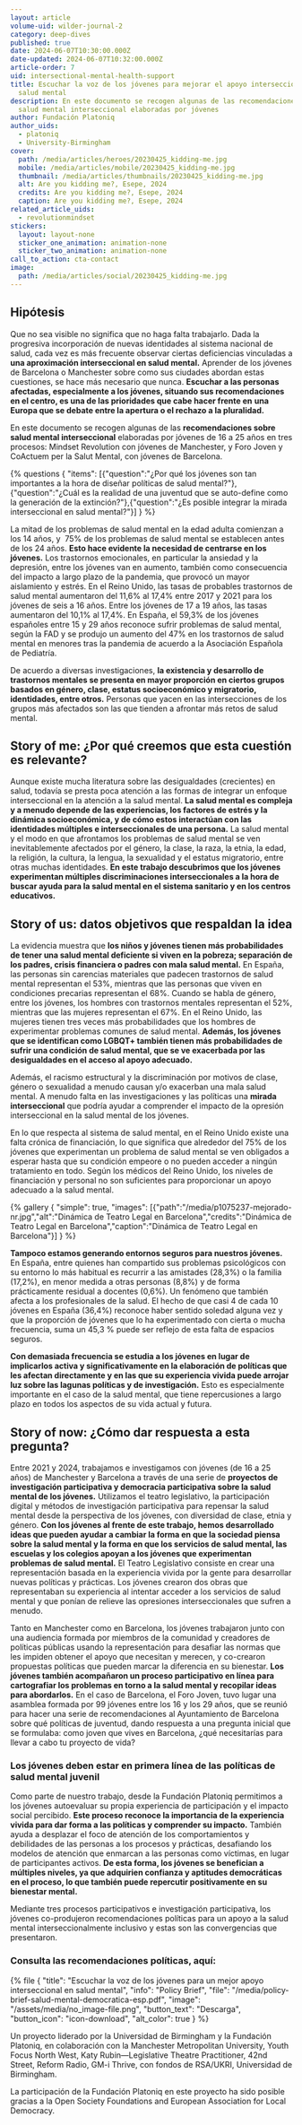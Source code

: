 ```yaml
---
layout: article
volume-uid: wilder-journal-2
category: deep-dives
published: true
date: 2024-06-07T10:30:00.000Z
date-updated: 2024-06-07T10:32:00.000Z
article-order: 7
uid: intersectional-mental-health-support
title: Escuchar la voz de los jóvenes para mejorar el apoyo interseccional en
  salud mental
description: En este documento se recogen algunas de las recomendaciones sobre
  salud mental interseccional elaboradas por jóvenes
author: Fundación Platoniq
author_uids:
  - platoniq
  - University-Birmingham
cover:
  path: /media/articles/heroes/20230425_kidding-me.jpg
  mobile: /media/articles/mobile/20230425_kidding-me.jpg
  thumbnail: /media/articles/thumbnails/20230425_kidding-me.jpg
  alt: Are you kidding me?, Esepe, 2024
  credits: Are you kidding me?, Esepe, 2024
  caption: Are you kidding me?, Esepe, 2024
related_article_uids:
  - revolutionmindset
stickers:
  layout: layout-none
  sticker_one_animation: animation-none
  sticker_two_animation: animation-none
call_to_action: cta-contact
image:
  path: /media/articles/social/20230425_kidding-me.jpg
---
```

## Hipótesis

Que no sea visible no significa que no haga falta trabajarlo. Dada la progresiva incorporación de nuevas identidades al sistema nacional de salud, cada vez es más frecuente observar ciertas deficiencias vinculadas a **una aproximación interseccional en salud mental.** Aprender de los jóvenes de Barcelona o Manchester sobre como sus ciudades abordan estas cuestiones, se hace más necesario que nunca. **Escuchar a las personas afectadas, especialmente a los jóvenes, situando sus recomendaciones en el centro, es una de las prioridades que cabe hacer frente en** **una Europa que se debate entre la apertura o el rechazo a la pluralidad.**

En este documento se recogen algunas de las **recomendaciones sobre salud mental interseccional** elaboradas por jóvenes de 16 a 25 años en tres procesos: Mindset Revolution con jóvenes de Manchester, y Foro Joven y CoActuem per la Salut Mental, con jóvenes de Barcelona.

{% questions { "items": [{"question":"¿Por qué los jóvenes son tan importantes a la hora de diseñar políticas de salud mental?"},{"question":"¿Cuál es la realidad de una juventud que se auto-define como la generación de la extinción?"},{"question":"¿Es posible integrar la mirada interseccional en salud mental?"}] } %}

La mitad de los problemas de salud mental en la edad adulta comienzan a los 14 años, y  75% de los problemas de salud mental se establecen antes de los 24 años. **Esto hace evidente la necesidad de centrarse en los jóvenes.** Los trastornos emocionales, en particular la ansiedad y la depresión, entre los jóvenes van en aumento, también como consecuencia del impacto a largo plazo de la pandemia, que provocó un mayor aislamiento y estrés. En el Reino Unido, las tasas de probables trastornos de salud mental aumentaron del 11,6% al 17,4% entre 2017 y 2021 para los jóvenes de seis a 16 años. Entre los jóvenes de 17 a 19 años, las tasas aumentaron del 10,1% al 17,4%. En España, el 59,3% de los jóvenes españoles entre 15 y 29 años reconoce sufrir problemas de salud mental, según la FAD y se produjo un aumento del 47% en los trastornos de salud mental en menores tras la pandemia de acuerdo a la Asociación Española de Pediatría.

De acuerdo a diversas investigaciones, **la existencia y desarrollo de trastornos mentales se presenta en mayor proporción en ciertos grupos basados en género, clase, estatus socioeconómico y migratorio, identidades, entre otros.** Personas que yacen en las intersecciones de los grupos más afectados son las que tienden a afrontar más retos de salud mental. 

## Story of me: ¿Por qué creemos que esta cuestión es relevante?

Aunque existe mucha literatura sobre las desigualdades (crecientes) en salud, todavía se presta poca atención a las formas de integrar un enfoque interseccional en la atención a la salud mental. **La salud mental es compleja y a menudo depende de las experiencias, los factores de estrés y la dinámica socioeconómica, y de cómo estos interactúan con las identidades múltiples e interseccionales de una persona.** La salud mental y el modo en que afrontamos los problemas de salud mental se ven inevitablemente afectados por el género, la clase, la raza, la etnia, la edad, la religión, la cultura, la lengua, la sexualidad y el estatus migratorio, entre otras muchas identidades. **En este trabajo descubrimos que los jóvenes experimentan múltiples discriminaciones interseccionales a la hora de buscar ayuda para la salud mental en el sistema sanitario y en los centros educativos.**

## Story of us: datos objetivos que respaldan la idea

La evidencia muestra que **los niños y jóvenes tienen más probabilidades de tener una salud mental deficiente si viven en la pobreza; separación de los padres, crisis financiera o padres con mala salud mental.** En España, las personas sin carencias materiales que padecen trastornos de salud mental representan el 53%, mientras que las personas que viven en condiciones precarias representan el 68%. Cuando se habla de género, entre los jóvenes, los hombres con trastornos mentales representan el 52%, mientras que las mujeres representan el 67%. En el Reino Unido, las mujeres tienen tres veces más probabilidades que los hombres de experimentar problemas comunes de salud mental. **Además, los jóvenes que se identifican como LGBQT+ también tienen más probabilidades de sufrir una condición de salud mental, que se ve exacerbada por las desigualdades en el acceso al apoyo adecuado.**

Además, el racismo estructural y la discriminación por motivos de clase, género o sexualidad a menudo causan y/o exacerban una mala salud mental. A menudo falta en las investigaciones y las políticas una **mirada interseccional** que podría ayudar a comprender el impacto de la opresión interseccional en la salud mental de los jóvenes.

En lo que respecta al sistema de salud mental, en el Reino Unido existe una falta crónica de financiación, lo que significa que alrededor del 75% de los jóvenes que experimentan un problema de salud mental se ven obligados a esperar hasta que su condición empeore o no pueden acceder a ningún tratamiento en todo. Según los médicos del Reino Unido, los niveles de financiación y personal no son suficientes para proporcionar un apoyo adecuado a la salud mental.

{% gallery { "simple": true, "images": [{"path":"/media/p1075237-mejorado-nr.jpg","alt":"Dinámica de Teatro Legal en Barcelona","credits":"Dinámica de Teatro Legal en Barcelona","caption":"Dinámica de Teatro Legal en Barcelona"}] } %}

**Tampoco estamos generando entornos seguros para nuestros jóvenes.** En España, entre quienes han compartido sus problemas psicológicos con su entorno lo más habitual es recurrir a las amistades (28,3%) o la familia (17,2%), en menor medida a otras personas (8,8%) y de forma prácticamente residual a docentes (0,6%). Un fenómeno que también afecta a los profesionales de la salud. El hecho de que casi 4 de cada 10 jóvenes en España (36,4%) reconoce haber sentido soledad alguna vez y que la proporción de jóvenes que lo ha experimentado con cierta o mucha frecuencia, suma un 45,3 % puede ser reflejo de esta falta de espacios seguros.  

**Con demasiada frecuencia se estudia a los jóvenes en lugar de implicarlos activa y significativamente en la elaboración de políticas que les afectan directamente y en las que su experiencia vivida puede arrojar luz sobre las lagunas políticas y de investigación.** Esto es especialmente importante en el caso de la salud mental, que tiene repercusiones a largo plazo en todos los aspectos de su vida actual y futura.

## Story of now: ¿Cómo dar respuesta a esta pregunta?

Entre 2021 y 2024, trabajamos e investigamos con jóvenes (de 16 a 25 años) de Manchester y Barcelona a través de una serie de **proyectos de investigación participativa y democracia participativa sobre la salud mental de los jóvenes.** Utilizamos el teatro legislativo, la participación digital y métodos de investigación participativa para repensar la salud mental desde la perspectiva de los jóvenes, con diversidad de clase, etnia y género. **Con los jóvenes al frente de este trabajo, hemos desarrollado ideas que pueden ayudar a cambiar la forma en que la sociedad piensa sobre la salud mental y la forma en que los servicios de salud mental, las escuelas y los colegios apoyan a los jóvenes que experimentan problemas de salud mental.** El Teatro Legislativo consiste en crear una representación basada en la experiencia vivida por la gente para desarrollar nuevas políticas y prácticas. Los jóvenes crearon dos obras que representaban su experiencia al intentar acceder a los servicios de salud mental y que ponían de relieve las opresiones interseccionales que sufren a menudo.

Tanto en Manchester como en Barcelona, los jóvenes trabajaron junto con una audiencia formada por miembros de la comunidad y creadores de políticas públicas usando la representación para desafiar las normas que les impiden obtener el apoyo que necesitan y merecen, y co-crearon propuestas políticas que pueden marcar la diferencia en su bienestar. **Los jóvenes también acompañaron un proceso participativo en línea para cartografiar los problemas en torno a la salud mental y recopilar ideas para abordarlos.** En el caso de Barcelona, el Foro Joven, tuvo lugar una asamblea formada por 99 jóvenes entre los 16 y los 29 años, que se reunió para hacer una serie de recomendaciones al Ayuntamiento de Barcelona sobre qué políticas de juventud, dando respuesta a una pregunta inicial que se formulaba: como joven que vives en Barcelona, ¿qué necesitarías para llevar a cabo tu proyecto de vida? 

### Los jóvenes deben estar en primera línea de las políticas de salud mental juvenil

Como parte de nuestro trabajo, desde la Fundación Platoniq permitimos a los jóvenes autoevaluar su propia experiencia de participación y el impacto social percibido. **Este proceso reconoce la importancia de la experiencia vivida para dar forma a las políticas y comprender su impacto.** También ayuda a desplazar el foco de atención de los comportamientos y debilidades de las personas a los procesos y prácticas, desafiando los modelos de atención que enmarcan a las personas como víctimas, en lugar de participantes activos. **De esta forma, los jóvenes se benefician a múltiples niveles, ya que adquirien confianza y aptitudes democráticas en el proceso, lo que también puede repercutir positivamente en su bienestar mental.**

Mediante tres procesos participativos e investigación participativa, los jóvenes co-produjeron recomendaciones políticas para un apoyo a la salud mental interseccionalmente inclusivo y estas son las convergencias que presentaron. 

### Consulta las recomendaciones políticas, aquí:

{% file { "title": "Escuchar la voz de los jóvenes para un mejor apoyo interseccional en salud mental", "info": "Policy Brief", "file": "/media/policy-brief-salud-mental-democratica-esp.pdf", "image": "/assets/media/no_image-file.png", "button_text": "Descarga", "button_icon": "icon-download", "alt_color": true } %}

Un proyecto liderado por la Universidad de Birmingham y la Fundación Platoniq, en colaboración con la Manchester Metropolitan University, Youth Focus North West, Katy Rubin—Legislative Theatre Practitioner, 42nd Street, Reform Radio, GM-i Thrive, con fondos de RSA/UKRI, Universidad de Birmingham. 

La participación de la Fundación Platoniq en este proyecto ha sido posible gracias a la Open Society Foundations and European Association for Local Democracy.
